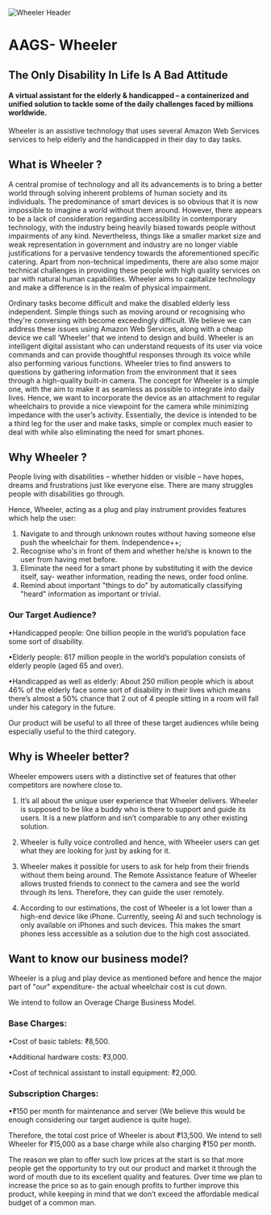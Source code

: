 ![Wheeler Header](https://github.com/akshatvg/AAGS-Wheeler/blob/master/header.png "Wheeler Header")

# AAGS- Wheeler

## The Only Disability In Life Is A Bad Attitude

#### A virtual assistant for the elderly & handicapped – a containerized and unified solution to tackle some of the daily challenges faced by millions worldwide. 

Wheeler is an assistive technology that uses several Amazon Web Services services to help elderly and the handicapped in their day to day tasks.


## What is Wheeler ?

A central promise of technology and all its advancements is to bring a better world through solving inherent problems of human society and its individuals. The predominance of smart devices is so obvious that it is now impossible to imagine a world without them around. However, there appears to be a lack of consideration regarding accessibility in contemporary technology, with the industry being heavily biased towards people without impairments of any kind. Nevertheless, things like a smaller market size and weak representation in government and industry are no longer viable justifications for a pervasive tendency towards the aforementioned specific catering. Apart from non-technical impediments, there are also some major technical challenges in providing these people with high quality services on par with natural human capabilities. Wheeler aims to capitalize technology and make a difference is in the realm of physical impairment. 

Ordinary tasks become difficult and make the disabled elderly less independent. Simple things such as moving around or recognising who they're conversing with become exceedingly difficult. We believe we can address these issues using Amazon Web Services, along with a cheap device we call ‘Wheeler’ that we intend to design and build. Wheeler is an intelligent digital assistant who can understand requests of its user via voice commands and can provide thoughtful responses through its voice while also performing various functions. Wheeler tries to find answers to questions by gathering information from the environment that it sees through a high-quality built-in camera. The concept for Wheeler is a simple one, with the aim to make it as seamless as possible to integrate into daily lives. Hence, we want to incorporate the device as an attachment to regular wheelchairs to provide a nice viewpoint for the camera while minimizing impedance with the user’s activity. Essentially, the device is intended to be a third leg for the user and make tasks, simple or complex much easier to deal with while also eliminating the need for smart phones.


## Why Wheeler ?

People living with disabilities – whether hidden or visible – have hopes, dreams and frustrations just like everyone else. There are many struggles people with disabilities go through. 

Hence, Wheeler, acting as a plug and play instrument provides features which help the user:
1) Navigate to and through unknown routes without having someone else push the wheelchair for them. 
                             Independence++;
2) Recognise who's in front of them and whether he/she is known to the user from having met before.
3) Eliminate the need for a smart phone by substituting it with the device itself, say- weather information, reading the news, order food online.
4) Remind about important "things to do" by automatically classifying "heard" information as important or trivial.


### Our Target Audience?

•Handicapped people: One billion people in the world’s population face some sort of disability. 

•Elderly people: 617 million people in the world’s population consists of elderly people (aged 65 and over). 

•Handicapped as well as elderly: About 250 million people which is about 46% of the elderly face some sort of disability in their lives which means there’s almost a 50% chance that 2 out of 4 people sitting in a room will fall under his category in the future. 

Our product will be useful to all three of these target audiences while being especially useful to the third category.


## Why is Wheeler better?

Wheeler empowers users with a distinctive set of features that other competitors are nowhere close to.

1. It’s all about the unique user experience that Wheeler delivers. Wheeler is supposed to be like a buddy who is
there to support and guide its users. It is a new platform and isn’t comparable to any other existing
solution. 

2. Wheeler is fully voice controlled and hence, with Wheeler users can get what they are looking for just by asking for it.

3. Wheeler makes it possible for users to ask for help from their friends without them being around. The Remote
Assistance feature of Wheeler allows trusted friends to connect to the camera and see the world through its
lens. Therefore, they can guide the user remotely.

4. According to our estimations, the cost of Wheeler is a lot lower than a high-end device like iPhone. Currently,
seeing AI and such technology is only available on iPhones and such devices. This makes the smart phones less accessible as a solution due to the high cost associated.

## Want to know our business model?

Wheeler is a plug and play device as mentioned before and hence the major part of "our" expenditure- the actual wheelchair cost is cut down. 

We intend to follow an Overage Charge Business Model.

### Base Charges:

•Cost of basic tablets: ₹8,500. 

•Additional hardware costs: ₹3,000. 

•Cost of technical assistant to install equipment: ₹2,000. 

### Subscription Charges:

•₹150 per month for maintenance and server (We believe this would be enough considering our target audience is quite huge). 

Therefore, the total cost price of Wheeler is about ₹13,500. We intend to sell Wheeler for ₹15,000 as a base charge while also charging ₹150 per month. 

The reason we plan to offer such low prices at the start is so that more people get the opportunity to try out our product and market it through the word of mouth due to its excellent quality and features. Over time we plan to increase the price so as to gain enough profits to further improve this product, while keeping in mind that we don’t exceed the affordable medical budget of a common man.
